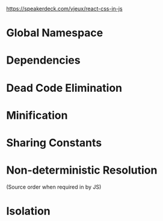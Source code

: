 
https://speakerdeck.com/vjeux/react-css-in-js

# Global Namespace

# Dependencies

# Dead Code Elimination

# Minification

# Sharing Constants

# Non-deterministic Resolution
  (Source order when required in by JS)

# Isolation
